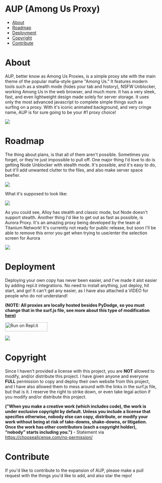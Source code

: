 <h1>AUP (Among Us Proxy)</h1>

* [About](#about)
* [Roadmap](#roadmap)
* [Deployment](#deployment)
* [Copyright](#copyright)
* [Contribute](#contribute)

# About
AUP, better know as Among Us Proxies, is a simple proxy site with the main theme of the popular mafia-style game "Among Us." It features modern tools such as a stealth mode (hides your tab and history), NSFW Unblocker, working Among Us in the web browser, and much more. It has a very sleek, fast, and even lightweight design made solely for server storage. It uses only the most advanced javascript to complete simple things such as surfing on a proxy. With it's iconic animated background, and very cringe name, AUP is for sure going to be your #1 proxy choice!

<image src="images/ss-1.png">
  
# Roadmap
The thing about plans, is that all of them aren't possible. Sometimes you forget, or they're just impossible to pull off. One major thing I'd love to do is getting Node Unblocker with stealth mode. It's possible, and it's easy to do, but it'll add unwanted clutter to the files, and also make server space beefier.

<image src="images/ss-3.png">

What it's supposed to look like: 

<image src="images/ss-4.png">

As you could see, Alloy has stealth and classic mode, but Node doesn't support stealth. Another thing I'd like to get out as fast as possible, is Aurora Proxy. It's an amazing proxy being developed by the team at Titanium Network! It's currently not ready for public release, but soon I'll be able to remove this error you get when trying to use/enter the selection screen for Aurora

<image src="images/ss-2.png">

# Deployment
Deploying your own copy has never been easier, and I've made it alot easier by adding repl.it integrations. No need to install anything, just deploy, hit start, and go! It can't get any easier, as I have also attached a VIDEO for people who do not understand!

<strong>(NOTE: All proxies are locally hosted besides PyDodge, so you must change that in the surf.js file, see more about this type of modification [here](#copyright))</strong>

<a href="https://repl.it/github/voept/AUP-Reborn" title="Run on Repl.it"><img alt="Run on Repl.it" src="https://sys32.dev/assets/src/media/replit.svg" width="140" height="30"><img></a>

<image src="images/video.gif">
  
# Copyright
Since I haven't provided a license with this project, you are <strong>NOT</strong> allowed to modify, and/or distribute this project. I have given anyone and everyone <strong>FULL</strong> permission to copy and deploy their own website from this project, and I have also allowed them to mess around with the links in the surf.js file, but that is it. I reserve the right to strike down, or even take legal action if you modify and/or distribute this project. 

<strong>("When you make a creative work (which includes code), the work is under exclusive copyright by default. Unless you include a license that specifies otherwise, nobody else can copy, distribute, or modify your work without being at risk of take-downs, shake-downs, or litigation. Once the work has other contributors (each a copyright holder), “nobody” starts including you.")</strong> - Statement via https://choosealicense.com/no-permission/

# Contribute
If you'd like to contribute to the expansion of AUP, please make a pull request with the things you'd like to add, and also star the repo!
